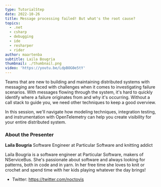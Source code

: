 ```yaml
---
type: TutorialStep
date: 2022-10-26
title: Message processing failed! But what's the root cause?
topics:
  - .net
  - csharp
  - debugging
  - ide
  - resharper
  - rider
author: maartenba
subtitle: Laila Bougria
thumbnail: ./thumbnail.png
video: 'https://youtu.be/LdpBOG0e5tY'
---
```


Teams that are new to building and maintaining distributed systems with messaging are faced with challenges when it comes to investigating failure scenarios. With messages flowing through the system, it's hard to quickly identify where a failure originates from and why it's occurring. Without a call stack to guide you, we need other techniques to keep a good overview.

In this session, we'll navigate how modeling techniques, integration testing, and instrumentation with OpenTelemetry can help you create visibility for your entire distributed system.

### About the Presenter

**Laila Bougria** Software Engineer at Particular Software and knitting addict

Laila Bougria is a software engineer at Particular Software, makers of NServiceBus. She's passionate about software and always looking for patterns, both in code and in yarn. In her free time she loves to knit or crochet and spend time with her kids playing whatever the day brings!

* Twitter: <https://twitter.com/noctovis>
